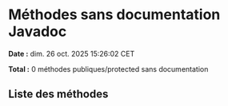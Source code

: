 # Méthodes sans documentation Javadoc

**Date :** dim. 26 oct. 2025 15:26:02 CET

**Total :** 0 méthodes publiques/protected sans documentation

## Liste des méthodes

